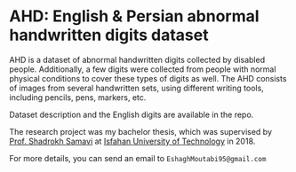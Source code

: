 

# AHD: English & Persian abnormal handwritten digits dataset



AHD is a dataset of abnormal handwritten digits collected by disabled people. Additionally, a few digits were collected from people with normal physical conditions to cover these types of digits as well. The AHD consists of images from several handwritten sets, using different writing tools, including pencils, pens, markers, etc.

Dataset description and the English digits are available in the repo.


The research project was my bachelor thesis, which was supervised by [Prof. Shadrokh Samavi](https://scholar.google.com/citations?user=Hj3vz2YAAAAJ&hl=en) at [Isfahan University of Technology](https://english.iut.ac.ir/) in 2018.



For more details, you can send an email to `EshaghMoutabi95@gmail.com` 
